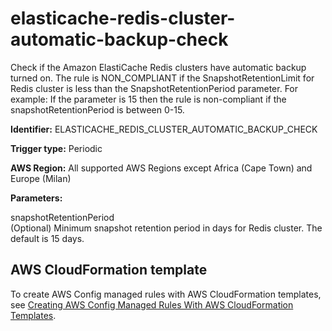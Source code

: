 # elasticache\-redis\-cluster\-automatic\-backup\-check<a name="elasticache-redis-cluster-automatic-backup-check"></a>

Check if the Amazon ElastiCache Redis clusters have automatic backup turned on\. The rule is NON\_COMPLIANT if the SnapshotRetentionLimit for Redis cluster is less than the SnapshotRetentionPeriod parameter\. For example: If the parameter is 15 then the rule is non\-compliant if the snapshotRetentionPeriod is between 0\-15\. 

**Identifier:** ELASTICACHE\_REDIS\_CLUSTER\_AUTOMATIC\_BACKUP\_CHECK

**Trigger type:** Periodic

**AWS Region:** All supported AWS Regions except Africa \(Cape Town\) and Europe \(Milan\)

**Parameters:**

snapshotRetentionPeriod  
\(Optional\) Minimum snapshot retention period in days for Redis cluster\. The default is 15 days\.

## AWS CloudFormation template<a name="w24aac11c29c17d159c15"></a>

To create AWS Config managed rules with AWS CloudFormation templates, see [Creating AWS Config Managed Rules With AWS CloudFormation Templates](aws-config-managed-rules-cloudformation-templates.md)\.